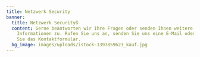 ```yaml
---
title: Netzwerk Security
banner:
  title: Netzwerk Securityß
  content: Gerne beantworten wir Ihre Fragen oder senden Ihnen weitere
    Informationen zu. Rufen Sie uns an, senden Sie uns eine E-Mail oder nutzen
    Sie das Kontaktformular.
  bg_image: images/uploads/istock-1397859623_kauf.jpg
---
```

